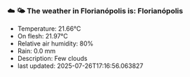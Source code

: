 ### ☁️ 🌤️  The weather in Florianópolis is: Florianópolis

- Temperature: 21.66°C
- On flesh: 21.97°C
- Relative air humidity: 80%
- Rain: 0.0 mm
- Description: Few clouds
- last updated: 2025-07-26T17:16:56.063827
